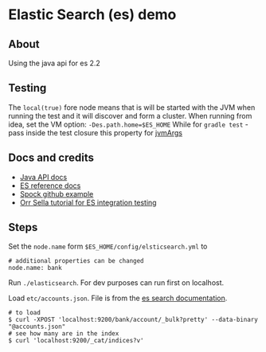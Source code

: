 # Elastic Search (es) demo

## About
Using the java api for es 2.2

## Testing
The `local(true)` fore node means that is will be started with the JVM when running the test and it will discover and form a cluster.
When running from idea, set the VM option: `-Des.path.home=$ES_HOME`
While for `gradle test` - pass inside the test closure this property for [jvmArgs](https://docs.gradle.org/current/dsl/org.gradle.api.tasks.testing.Test.html)

## Docs and credits
- [Java API docs](https://www.elastic.co/guide/en/elasticsearch/client/java-api/current/index.html)
- [ES reference docs](https://www.elastic.co/guide/en/elasticsearch/reference/current/index.html)
- [Spock github example](https://github.com/spockframework/spock-example)
- [Orr Sella tutorial for ES integration testing](https://orrsella.com/2014/10/28/embedded-elasticsearch-server-for-scala-integration-tests/)

## Steps
Set the `node.name` form `$ES_HOME/config/elsticsearch.yml` to
```
# additional properties can be changed
node.name: bank
```

Run `./elasticsearch`. For dev purposes can run first on localhost.

Load `etc/accounts.json`. File is from the [es search documentation](https://www.elastic.co/guide/en/elasticsearch/reference/current/_exploring_your_data.html).
```
# to load
$ curl -XPOST 'localhost:9200/bank/account/_bulk?pretty' --data-binary "@accounts.json"
# see how many are in the index
$ curl 'localhost:9200/_cat/indices?v'
```